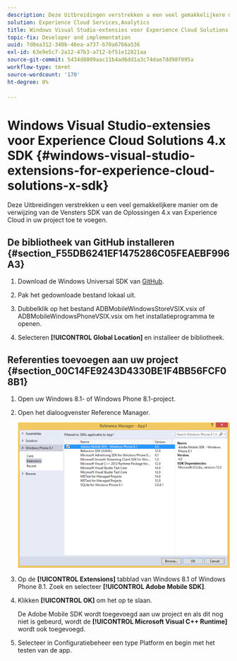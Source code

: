 ```yaml
---
description: Deze Uitbreidingen verstrekken u een veel gemakkelijkere manier om de verwijzing van de Vensters SDK van de Oplossingen 4.x van Experience Cloud in uw project toe te voegen.
solution: Experience Cloud Services,Analytics
title: Windows Visual Studio-extensies voor Experience Cloud Solutions 4.x SDK
topic-fix: Developer and implementation
uuid: 7d0ea312-340b-46ea-a737-b70a6766a536
exl-id: 63e9e5c7-2a12-47b3-a712-bf51e12821aa
source-git-commit: 5434d8809aac11b4ad6dd1a3c74dae7dd98f095a
workflow-type: tm+mt
source-wordcount: '170'
ht-degree: 0%

---
```


# Windows Visual Studio-extensies voor Experience Cloud Solutions 4.x SDK {#windows-visual-studio-extensions-for-experience-cloud-solutions-x-sdk}

Deze Uitbreidingen verstrekken u een veel gemakkelijkere manier om de verwijzing van de Vensters SDK van de Oplossingen 4.x van Experience Cloud in uw project toe te voegen.

## De bibliotheek van GitHub installeren {#section_F55DB6241EF1475286C05FEAEBF996A3}

1. Download de Windows Universal SDK van [GitHub](https://github.com/Adobe-Marketing-Cloud/mobile-services/releases).
1. Pak het gedownloade bestand lokaal uit.
1. Dubbelklik op het bestand ADBMobileWindowsStoreVSIX.vsix of ADBMobileWindowsPhoneVSIX.vsix om het installatieprogramma te openen.

1. Selecteren **[!UICONTROL Global Location]** en installeer de bibliotheek.

## Referenties toevoegen aan uw project {#section_00C14FE9243D4330BE1F4BB56FCF08B1}

1. Open uw Windows 8.1- of Windows Phone 8.1-project.
1. Open het dialoogvenster Reference Manager.

   ![](assets/ref_manager.png)

1. Op de **[!UICONTROL Extensions]** tabblad van Windows 8.1 of Windows Phone 8.1. Zoek en selecteer **[!UICONTROL Adobe Mobile SDK]**.
1. Klikken **[!UICONTROL OK]** om het op te slaan.

   De Adobe Mobile SDK wordt toegevoegd aan uw project en als dit nog niet is gebeurd, wordt de **[!UICONTROL Microsoft Visual C++ Runtime]** wordt ook toegevoegd.

1. Selecteer in Configuratiebeheer een type Platform en begin met het testen van de app.
